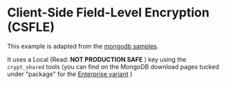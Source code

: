 # Client-Side Field-Level Encryption (CSFLE)

This example is adapted from the [mongodb samples](https://www.mongodb.com/docs/manual/core/csfle/tutorials/#std-label-csfle-tutorial-automatic-encryption).

It uses a Local (Read: **NOT PRODUCTION SAFE** ) key using the `crypt_shared` tools (you can find on the MongoDB download pages tucked under "package" for the [Enterprise variant](https://www.mongodb.com/try/download/enterprise) )
